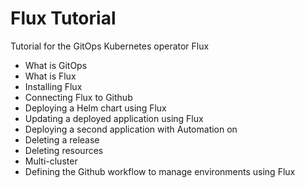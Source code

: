 # Flux Tutorial

Tutorial for the GitOps Kubernetes operator Flux

* What is GitOps
* What is Flux
* Installing Flux
* Connecting Flux to Github
* Deploying a Helm chart using Flux
* Updating a deployed application using Flux
* Deploying a second application with Automation on
* Deleting a release
* Deleting resources
* Multi-cluster
* Defining the Github workflow to manage environments using Flux